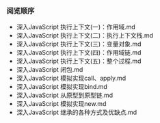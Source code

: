 ### 阅览顺序

- 深入JavaScript 执行上下文(一)：作用域.md
- 深入JavaScript 执行上下文(二)：执行上下文栈.md
- 深入JavaScript 执行上下文(三)：变量对象.md
- 深入JavaScript 执行上下文(四)：作用域链.md
- 深入JavaScript 执行上下文(五)：整个过程.md
- 深入JavaScript 闭包.md
- 深入JavaScript 模拟实现call、apply.md
- 深入JavaScript 模拟实现bind.md
- 深入JavaScript 从原型到原型链.md
- 深入JavaScript 模拟实现new.md
- 深入JavaScript 继承的各种方式及优缺点.md
